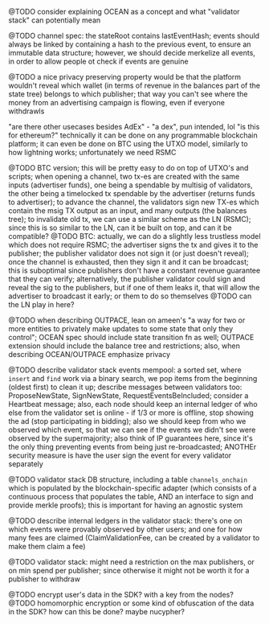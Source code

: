 @TODO consider explaining OCEAN as a concept and what "validator stack" can potentially mean

@TODO channel spec: the stateRoot contains lastEventHash; events should always be linked by containing a hash to the previous event, to ensure an immutable data structure; however, we should decide merkelize all events, in order to allow people ot check if events are genuine

@TODO a nice privacy preserving property would be that the platform wouldn't reveal which wallet (in terms of revenue in the balances part of the state tree) belongs to which publisher; that way you can't see where the money from an advertising campaign is flowing, even if everyone withdrawls

"are there other usecases besides AdEx" - "a dex", pun intended, lol
"is this for ethereum?" technically it can be done on any programmable blockchain platform; it can even be done on BTC using the UTXO model, similarly to how lightning works; unfortunately we need RSMC

@TODO BTC version; this will be pretty easy to do on top of UTXO's and scripts; when opening a channel, two tx-es are created with the same inputs (advertiser funds), one being a spendable by multisig of validators, the other being a timelocked tx spendable by the advertiser (returns funds to advertiser); to advance the channel, the validators sign new TX-es which contain the msig TX output as an input, and many outputs (the balances tree); to invalidate old tx, we can use a similar scheme as the LN (RSMC); since this is so similar to the LN, can it be built on top, and can it be compatible?
@TODO BTC: actually, we can do a slightly less trustless model which does not require RSMC; the advertiser signs the tx and gives it to the publisher; the publisher validator does not sign it (or just doesn't reveal); once the channel is exhausted, then they sign it and it can be broadcast; this is suboptimal since publishers don't have a constant revenue guarantee that they can verify; alternatively, the publisher validator could sign and reveal the sig to the publishers, but if one of them leaks it, that will allow the advertiser to broadcast it early; or them to do so themselves
@TODO can the LN play in here? 


@TODO when describing OUTPACE, lean on ameen's "a way for two or more entities to privately make updates to some state that only they control"; OCEAN spec should include state transition fn as well; OUTPACE extension should include the balance tree and restrictions; also, when describing OCEAN/OUTPACE emphasize privacy


@TODO describe validator stack events mempool: a sorted set, where `insert` and `find` work via a binary search, we pop items from the beginning (oldest first) to clean it up; describe messages between validators too: ProposeNewState, SignNewState, RequestEventsBeIncluded; consider a Heartbeat message; also, each node should keep an internal ledger of who else from the validator set is online - if 1/3 or more is offline, stop showing the ad (stop participating in bidding);  also we should keep from who we observed which event, so that we can see if the events we didn't see were observed by the supermajority; also think of IP guarantees here, since it's the only thing preventing events from being just re-broadcasted; ANOTHEr security measure is have the user sign the event for every validator separately

@TODO validator stack DB structure, including a table `channels_onchain` which is populated by the blockchain-specific adapter (which consists of a continuous process that populates the table, AND an interface to sign and provide merkle proofs); this is important for having an agnostic system

@TODO describe internal ledgers in the validator stack: there's one on which events were provably observed by other users; and one for how many fees are claimed (ClaimValidationFee, can be created by a validator to make them claim a fee)

@TODO validator stack: might need a restriction on the max publishers, or on min spend per publisher; since otherwise it might not be worth it for a publisher to withdraw

@TODO encrypt user's data in the SDK? with a key from the nodes?
@TODO homomorphic encryption or some kind of obfuscation of the data in the SDK? how can this be done? maybe nucypher?

